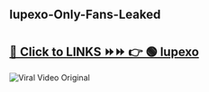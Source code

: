 
 ## lupexo-Only-Fans-Leaked

# <h2><a href="https://clipsfans.com/lupexo&ref=git">🔗 Click to LINKS ⏩⏩ 👉 🟢 lupexo </a></h2>

<a href="https://clipsfans.com/lupexo&ref=git" rel="nofollow" data-target="animated-image.originalLink"><img src="https://i.ibb.co.com/xMMVF88/686577567.gif" alt="Viral Video Original" style="max-width: 100%; display: inline-block;" data-target="animated-image.originalImage"></a>

